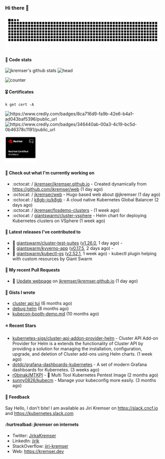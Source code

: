 ### Hi there 👋

<picture>
  <source media="(prefers-color-scheme: dark)" srcset="github-snake-dark.svg" />
  <source media="(prefers-color-scheme: light)" srcset="github-snake.svg" />
  <img alt="github-snake" src="github-snake.svg" />
</picture>

#### 📱 Code stats

![jkremser's github stats](https://github-readme-stats.vercel.app/api?username=jkremser&count_private=true&show_icons=true&hide_border=false&theme=tokyonight&title_color=5bcdec&bg_color=0d1117&border_radius=false) ![head](https://user-images.githubusercontent.com/535866/175570014-71166aaa-95f7-4a4f-869c-93a16481de4e.jpeg)



![counter](https://komarev.com/ghpvc/?username=jkremser&color=5bcdec&style=for-the-badge)

#### 🎖 Certificates
```
k get cert -A
```
<p align="left">
    <a style="text-decoration: none !important;" href="https://www.credly.com/badges/8ca716d9-fa9b-42e6-b4a1-ad043baf5396/public_url">
        <img src="https://training.linuxfoundation.org/wp-content/uploads/2022/11/CKA.png" alt="https://www.credly.com/badges/8ca716d9-fa9b-42e6-b4a1-ad043baf5396/public_url" width="110" height="110"/>
    </a>
    <a style="text-decoration: none !important;" href="https://www.credly.com/badges/346440ab-00a3-4c19-bc5d-0b46378c1191/public_url">
        <img src="https://training.linuxfoundation.org/wp-content/uploads/2022/11/CKS.png" alt="https://www.credly.com/badges/346440ab-00a3-4c19-bc5d-0b46378c1191/public_url" width="110" height="110"/>
    </a>
    <a style="text-decoration: none !important;" href="https://rhtapps.redhat.com/verify/?certId=120-194-022">
        <img src="./rhca.png" alt="https://rhtapps.redhat.com/verify/?certId=120-194-022" width="100" height="100"/>
    </a>
</p>

#### 👷 Check out what I'm currently working on

- :octocat: / [jkremser/jkremser.github.io](https://github.com/jkremser/jkremser.github.io) - Created dynamically from https://github.com/jkremser/web (1 day ago)
- :octocat: / [jkremser/web](https://github.com/jkremser/web) - Hugo based web about @jkremser (1 day ago)
- :octocat: / [k8gb-io/k8gb](https://github.com/k8gb-io/k8gb) - A cloud native Kubernetes Global Balancer (2 days ago)
- :octocat: / [jkremser/fosdemo-clusters](https://github.com/jkremser/fosdemo-clusters) -  (1 week ago)
- :octocat: / [giantswarm/cluster-vsphere](https://github.com/giantswarm/cluster-vsphere) - Helm chart for deploying Kubernetes clusters on VSphere (1 week ago)

#### 🔭 Latest releases I've contributed to

- 🎉 [giantswarm/cluster-test-suites](https://github.com/giantswarm/cluster-test-suites) ([v1.26.0](https://github.com/giantswarm/cluster-test-suites/releases/tag/v1.26.0), 1 day ago) - 
- 🎉 [giantswarm/kyverno-app](https://github.com/giantswarm/kyverno-app) ([v0.17.5](https://github.com/giantswarm/kyverno-app/releases/tag/v0.17.5), 2 days ago) - 
- 🎉 [giantswarm/kubectl-gs](https://github.com/giantswarm/kubectl-gs) ([v2.52.1](https://github.com/giantswarm/kubectl-gs/releases/tag/v2.52.1), 1 week ago) - kubectl plugin helping with custom resources by Giant Swarm

#### 🔨 My recent Pull Requests

- 💪 [Update webpage](https://github.com/jkremser/jkremser.github.io/pull/10) on [jkremser/jkremser.github.io](https://github.com/jkremser/jkremser.github.io) (1 day ago)

#### 📓 Gists I wrote

- [cluster api tui](https://gist.github.com/176c5bae04a9db8feea0f72217e8eff5) (6 months ago)
- [debug helm](https://gist.github.com/40bc6009eefdea63b57854becf8409a5) (8 months ago)
- [kubecon-booth-demo.md](https://gist.github.com/8ec12c94e4ff2fc8aa0ee0754363a035) (10 months ago)

#### ⭐ Recent Stars

- [kubernetes-sigs/cluster-api-addon-provider-helm](https://github.com/kubernetes-sigs/cluster-api-addon-provider-helm) - Cluster API Add-on Provider for Helm is a extends the functionality of Cluster API by providing a solution for managing the installation, configuration, upgrade, and deletion of Cluster add-ons using Helm charts. (1 week ago)
- [dotdc/grafana-dashboards-kubernetes](https://github.com/dotdc/grafana-dashboards-kubernetes) - A set of modern Grafana dashboards for Kubernetes. (3 weeks ago)
- [r0binak/MTKPI](https://github.com/r0binak/MTKPI) - 🧰 Multi Tool Kubernetes Pentest Image  (2 months ago)
- [sunny0826/kubecm](https://github.com/sunny0826/kubecm) - Manage your kubeconfig more easily. (3 months ago)

#### 💬 Feedback

Say Hello, I don't bite! I am available as Jiri Kremser on https://slack.cncf.io and https://kubernetes.slack.com


#### :hurtrealbad: jkremser on internets

- Twitter: <a href="https://twitter.com/JirkaKremser">JirkaKremser</a>
- LinkedIn: <a href="https://www.linkedin.com/in/jirik/">jirik</a>
- StackOverflow: <a href="https://stackoverflow.com/users/1594980/jiri-kremser">jiri-kremser</a>
- Web: https://kremser.dev